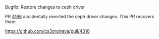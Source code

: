Bugfix: Restore changes to ceph driver

PR [4166](https://github.com/cs3org/reva/pull/4166) accidentally reverted the
ceph driver changes. This PR recovers them.

https://github.com/cs3org/reva/pull/4310

